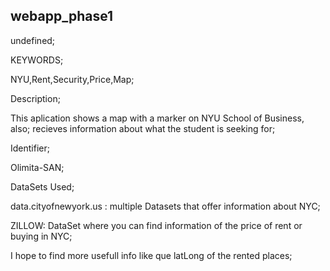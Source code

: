 ## webapp_phase1

undefined;

KEYWORDS;

NYU,Rent,Security,Price,Map;

Description;

This aplication shows a map with a marker on NYU School of Business, also;
recieves information about what the student is seeking for;

Identifier;

Olimita-SAN;

DataSets Used;

data.cityofnewyork.us : multiple Datasets that offer information about NYC;

ZILLOW: DataSet where you can find information of the price of rent or buying in NYC;

I hope to find more usefull info like que latLong of the rented places;